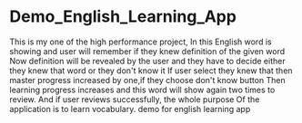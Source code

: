# Demo_English_Learning_App
This is my one of the high performance project,
In this English word is showing and user will remember if they knew definition of the given word
Now definition will be revealed by the user and they have to decide either they knew that word or they don't know it
If user select they knew that then master progress increased by one,if they choose don't know button 
Then learning progress increases and this word will show again two times to review.
And if user reviews successfully, the whole purpose
Of the application is to learn vocabulary.
demo for english learning app
